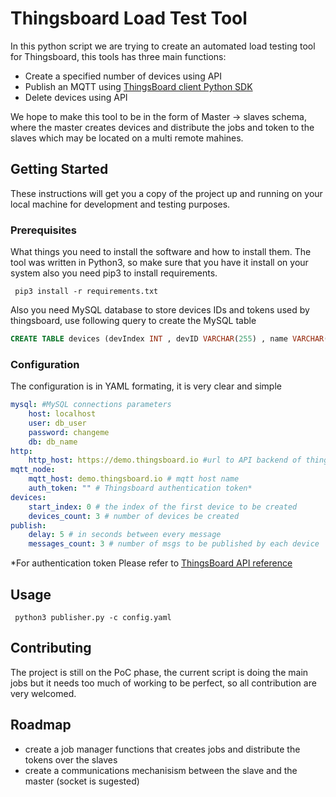 # Thingsboard Load Test Tool

In this python script we are trying to create an automated load testing tool for Thingsboard, this tools has three main functions:
* Create a specified number of devices using API 
* Publish an MQTT using [ThingsBoard client Python SDK](https://github.com/thingsboard/thingsboard-python-client-sdk "ThingsBoard client Python SDK")
* Delete devices using API

We hope to make this tool to be in the form of Master  -> slaves schema, where the master creates devices and distribute the jobs and token to the slaves which may be located on a multi remote mahines.

## Getting Started

These instructions will get you a copy of the project up and running on your local machine for development and testing purposes.

### Prerequisites

What things you need to install the software and how to install them.
The tool was written in Python3, so make sure that you have it install on your system also you need pip3 to install requirements.
```
 pip3 install -r requirements.txt
```
Also you need MySQL database to store devices IDs and tokens used by thingsboard, use following query to create the MySQL table

```sql
CREATE TABLE devices (devIndex INT , devID VARCHAR(255) , name VARCHAR(255), token VARCHAR(255) );
```
### Configuration
The configuration is in YAML formating, it is very clear and simple

```yaml
mysql: #MySQL connections parameters
    host: localhost
    user: db_user
    password: changeme
    db: db_name
http:
    http_host: https://demo.thingsboard.io #url to API backend of thingsboard
mqtt_node:
    mqtt_host: demo.thingsboard.io # mqtt host name
    auth_token: "" # Thingsboard authentication token*
devices:
    start_index: 0 # the index of the first device to be created 
    devices_count: 3 # number of devices be created
publish:
    delay: 5 # in seconds between every message
    messages_count: 3 # number of msgs to be published by each device
```
*For authentication token  Please refer to  [ThingsBoard API reference](https://thingsboard.io/docs/reference/rest-api/#rest-api-auth "ThingsBoard API reference")
## Usage

```
 python3 publisher.py -c config.yaml
```

## Contributing
The project is still on the PoC phase, the current script is doing the main jobs but it needs too much of working to be perfect, so all contribution are very welcomed.

## Roadmap
* create a job manager functions that creates jobs and distribute the tokens over the slaves
* create a communications mechanisism between the slave and the master (socket is sugested)


